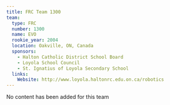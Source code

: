 ```yaml
---
title: FRC Team 1300
team:
  type: FRC
  number: 1300
  name: EVO
  rookie_year: 2004
  location: Oakville, ON, Canada
  sponsors:
    - Halton Catholic District School Board
    - Loyola School Council
    - St. Ignatius of Loyola Secondary School
  links:
    Website: http://www.loyola.haltonrc.edu.on.ca/robotics
---
```

No content has been added for this team